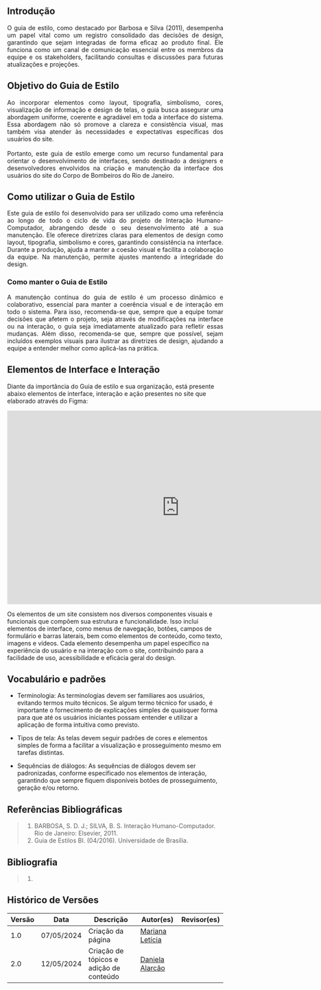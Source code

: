 ## Introdução
<p style="text-align: justify;">O guia de estilo, como destacado por Barbosa e Silva (2011), desempenha um papel vital como um registro consolidado das decisões de design, garantindo que sejam integradas de forma eficaz ao produto final. Ele funciona como um canal de comunicação essencial entre os membros da equipe e os stakeholders, facilitando consultas e discussões para futuras atualizações e projeções. </p>

## Objetivo do Guia de Estilo
<p style="text-align: justify;">Ao incorporar elementos como layout, tipografia, simbolismo, cores, visualização de informação e design de telas, o guia busca assegurar uma abordagem uniforme, coerente e agradável em toda a interface do sistema. Essa abordagem não só promove a clareza e consistência visual, mas também visa atender às necessidades e expectativas específicas dos usuários do site. <br><br>Portanto, este guia de estilo emerge como um recurso fundamental para orientar o desenvolvimento de interfaces, sendo destinado a designers e desenvolvedores envolvidos na criação e manutenção da interface dos usuários do site do Corpo de Bombeiros do Rio de Janeiro.</p>

## Como utilizar o Guia de Estilo
<p style="text-align: justify;">Este guia de estilo foi desenvolvido para ser utilizado como uma referência ao longo de todo o ciclo de vida do projeto de Interação Humano-Computador, abrangendo desde o seu  desenvolvimento até a sua manutenção. Ele oferece diretrizes claras para elementos de design como layout, tipografia, simbolismo e cores, garantindo consistência na interface. Durante a produção, ajuda a manter a coesão visual e facilita a colaboração da equipe. Na manutenção, permite ajustes mantendo a integridade do design. </p> 

### Como manter o Guia de Estilo
<p style="text-align: justify;">A manutenção contínua do guia de estilo é um processo dinâmico e colaborativo, essencial para manter a coerência visual e de interação em todo o sistema. Para isso, recomenda-se que, sempre que a equipe tomar decisões que afetem o projeto, seja através de modificações na interface ou na interação, o guia seja imediatamente atualizado para refletir essas mudanças. Além disso, recomenda-se que, sempre que possível, sejam incluídos exemplos visuais para ilustrar as diretrizes de design, ajudando a equipe a entender melhor como aplicá-las na prática. </p>

## Elementos de Interface e Interação

Diante da importância do Guia de estilo e sua organização, está presente abaixo elementos de interface, interação e ação presentes no site que elaborado através do Figma:

<iframe style="border: 1px solid rgba(0, 0, 0, 0.1);" width="800" height="450" src="https://www.figma.com/design/6OAfimHizydIUygovbMkTb/Guia-de-Estilo---CBMERJ?node-id=0-1&t=bI0tZG6gMxuSQ4xQ-0" allowfullscreen></iframe>

Os elementos de um site consistem nos diversos componentes visuais e funcionais que compõem sua estrutura e funcionalidade. Isso inclui elementos de interface, como menus de navegação, botões, campos de formulário e barras laterais, bem como elementos de conteúdo, como texto, imagens e vídeos. Cada elemento desempenha um papel específico na experiência do usuário e na interação com o site, contribuindo para a facilidade de uso, acessibilidade e eficácia geral do design.

## Vocabulário e padrões

- Terminologia: As terminologias devem ser familiares aos usuários, evitando termos muito técnicos. Se algum termo técnico for usado, é importante o fornecimento de explicações simples de quaisquer forma para que até os usuários iniciantes possam entender e utilizar a aplicação de forma intuitiva como previsto.

- Tipos de tela: As telas devem seguir padrões de cores e elementos simples de forma a facilitar a visualização e prosseguimento mesmo em tarefas distintas.

- Sequências de diálogos: As sequências de diálogos devem ser padronizadas, conforme especificado nos elementos de interação, garantindo que sempre fiquem disponíveis botões de prosseguimento, geração e/ou retorno.



## Referências Bibliográficas
> 1. BARBOSA, S. D. J.; SILVA, B. S. Interação Humano-Computador. Rio de Janeiro: Elsevier, 2011.
> 2. Guia de Estilos BI. (04/2016). Universidade de Brasília.

## Bibliografia
> 1. 

## Histórico de Versões

| Versão |    Data    | Descrição                                 | Autor(es)                                       | Revisor(es)                                    |
| ------ | :--------: | ----------------------------------------- | ----------------------------------------------- | ---------------------------------------------- |
| 1.0   | 07/05/2024 | Criação da página                         | [Mariana Letícia](https://github.com/Marianannn) |         |
| 2.0   | 12/05/2024 | Criação de tópicos e adição de conteúdo                        | [Daniela Alarcão](https://github.com/danialarcao) |         |